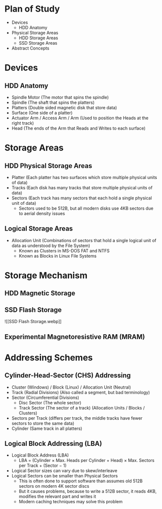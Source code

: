 # Plan of Study
- Devices
	- HDD Anatomy
- Physical Storage Areas
	- HDD Storage Areas
	- SSD Storage Areas
- Abstract Concepts
# Devices
## HDD Anatomy
- Spindle Motor (The motor that spins the spindle)
- Spindle (The shaft that spins the platters)
- Platters (Double sided magnetic disk that store data)
- Surface (One side of a platter)
- Actuator Arm / Access Arm / Arm (Used to position the Heads at the right track)
- Head (The ends of the Arm that Reads and Writes to each surface)
# Storage Areas
## HDD Physical Storage Areas
- Platter (Each platter has two surfaces which store multiple physical units of data)
- Tracks (Each disk has many tracks that store multiple physical units of data)
- Sectors (Each track has many sectors that each hold a single physical unit of data)
	- Sectors used to be 512B, but all modern disks use 4KB sectors due to aerial density issues
## Logical Storage Areas
- Allocation Unit (Combinations of sectors that hold a single logical unit of data as understood by the File System)
	- Known as Clusters in MS-DOS FAT and NTFS
	- Known as Blocks in Linux File Systems
# Storage Mechanism
## HDD Magnetic Storage

## SSD Flash Storage
![[SSD Flash Storage.webp]]
## Experimental Magnetoresistive RAM (MRAM)
# Addressing Schemes
## Cylinder-Head-Sector (CHS) Addressing
- Cluster (Windows) / Block (Linux) / Allocation Unit (Neutral)
- Track (Radial Divisions) (Also called a segment, but bad terminology)
- Sector (Circumferential Divisions)
	- Disc Sector (The whole sector)
	- Track Sector (The sector of a track) (Allocation Units / Blocks / Clusters)
- Sectors per Track (differs per track, the middle tracks have fewer sectors to store the same data)
- Cylinder (Same track in all platters)
## Logical Block Addressing (LBA)
- Logical Block Address (LBA)
	- LBA = (Cylinder × Max. Heads per Cylinder + Head) × Max. Sectors per Track + (Sector − 1)
- Logical Sector sizes can vary due to skew/interleave
- Logical Sectors can be smaller than Physical Sectors
	- This is often done to support software than assumes old 512B sectors on modern 4K sector discs
	- But it causes problems, because to write a 512B sector, it reads 4KB, modifies the relevant part and writes it
	- Modern caching techniques may solve this problem